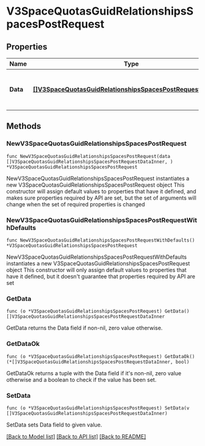 # V3SpaceQuotasGuidRelationshipsSpacesPostRequest

## Properties

Name | Type | Description | Notes
------------ | ------------- | ------------- | -------------
**Data** | [**[]V3SpaceQuotasGuidRelationshipsSpacesPostRequestDataInner**](V3SpaceQuotasGuidRelationshipsSpacesPostRequestDataInner.md) | List of space relationships to apply the quota to | 

## Methods

### NewV3SpaceQuotasGuidRelationshipsSpacesPostRequest

`func NewV3SpaceQuotasGuidRelationshipsSpacesPostRequest(data []V3SpaceQuotasGuidRelationshipsSpacesPostRequestDataInner, ) *V3SpaceQuotasGuidRelationshipsSpacesPostRequest`

NewV3SpaceQuotasGuidRelationshipsSpacesPostRequest instantiates a new V3SpaceQuotasGuidRelationshipsSpacesPostRequest object
This constructor will assign default values to properties that have it defined,
and makes sure properties required by API are set, but the set of arguments
will change when the set of required properties is changed

### NewV3SpaceQuotasGuidRelationshipsSpacesPostRequestWithDefaults

`func NewV3SpaceQuotasGuidRelationshipsSpacesPostRequestWithDefaults() *V3SpaceQuotasGuidRelationshipsSpacesPostRequest`

NewV3SpaceQuotasGuidRelationshipsSpacesPostRequestWithDefaults instantiates a new V3SpaceQuotasGuidRelationshipsSpacesPostRequest object
This constructor will only assign default values to properties that have it defined,
but it doesn't guarantee that properties required by API are set

### GetData

`func (o *V3SpaceQuotasGuidRelationshipsSpacesPostRequest) GetData() []V3SpaceQuotasGuidRelationshipsSpacesPostRequestDataInner`

GetData returns the Data field if non-nil, zero value otherwise.

### GetDataOk

`func (o *V3SpaceQuotasGuidRelationshipsSpacesPostRequest) GetDataOk() (*[]V3SpaceQuotasGuidRelationshipsSpacesPostRequestDataInner, bool)`

GetDataOk returns a tuple with the Data field if it's non-nil, zero value otherwise
and a boolean to check if the value has been set.

### SetData

`func (o *V3SpaceQuotasGuidRelationshipsSpacesPostRequest) SetData(v []V3SpaceQuotasGuidRelationshipsSpacesPostRequestDataInner)`

SetData sets Data field to given value.



[[Back to Model list]](../README.md#documentation-for-models) [[Back to API list]](../README.md#documentation-for-api-endpoints) [[Back to README]](../README.md)


